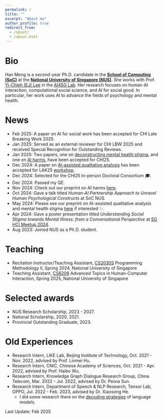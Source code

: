 ```yaml
---
permalink: /
title: ""
excerpt: "About me"
author_profile: true
redirect_from: 
  - /about/
  - /about.html
---
```


# Bio

Han Meng is a second-year Ph.D. candidate in the **[School of Computing (SoC)](https://www.comp.nus.edu.sg/)** at the **[National University of Singapore (NUS)](https://www.nus.edu.sg/)**. She works with Prof. [Yi-Chieh (EJ) Lee](https://www.yclee.net/) in the [AI4SG Lab](https://www.ai4sg.org/). Her research focuses on human-AI interaction, computational social science, and AI for social good. In particular, her work uses AI to advance the fields of psychology and mental health.

# News

- Feb 2025: A paper on AI for social work has been accepted for CHI Late Breaking Work 2025.
- Jan 2025: Served as an external reviewer for CHI LBW 2025 and received Special Recognition for Outstanding Reviews.
- Jan 2025: Two papers, one on [deconstructing mental health stigma](https://www.arxiv.org/abs/2502.06075), and one on [AI harms](https://arxiv.org/abs/2410.20130), have been accepted for CHI25.
- Dec 2024: A paper on [AI-assisted qualitative analysis](https://arxiv.org/abs/2405.05758) has been accepted for LAK25 [workshop](https://sites.google.com/view/lak-25-workshop-llms-for-qual/home).
- Dec 2024: Selected for the CHI25 In-person Doctoral Consortium 🎓.
- Dec 2024: Passed my QE.
- Nov 2024: Check out our preprint on AI harms [here](https://arxiv.org/abs/2410.20130).
- Oct 2024: Gave a talk titled _Human-AI Partnership Approach to Unravel Human Psychological Constructs_ at SoC NUS.
- May 2024: Please see our preprint on AI-assisted qualitative analysis and mental health stigma [here](https://arxiv.org/abs/2405.05758) if interested ✨.
- Apr 2024: Gave a poster presentation titled _Understanding Social Stigma towards Mental Illness: from a Conversational Perspective_ at [SG HCI Meetup 2024](https://sites.google.com/view/sghci-meetup-2024/home).
- Aug 2023: Joined NUS as a Ph.D. student.

# Teaching

- Recitation Instructor/Teaching Assistant, [CS2030S](https://nus-cs2030s.github.io/2324-s2/) Programming Methodology II, Spring 2024, National University of Singapore
- Teaching Assistant, [CS6206](https://nusmods.com/courses/CS6206/advanced-topics-in-human-computer-interaction) Advanced Topics in Human-Computer Interaction, Spring 2025, National University of Singapore

# Selected awards

- NUS Research Scholarship, 2023 - 2027.
- National Scholarship, 2020, 2021.
- Provincial Outstanding Graduate, 2023.

# Old Experiences

- Research Intern, LIKE Lab, Beijing Institute of Technology, Oct. 2021 - Nov. 2022, advised by Prof. Linmei Hu.
- Research Intern, CNIC, Chinese Academy of Sciences, Oct. 2021 - Apr. 2022, advised by Prof. Haibo Wu.
- Research Intern, Knowledge Graph Dialogue Research Group, China Telecom, Mar. 2022 - Jul. 2022, advised by Dr. Peixia Sun.
- Research Intern, Department of Speech & NLP Research, Tensor Lab, OPPO, Jul. 2022 - Feb. 2023, advised by Dr. Xiaosong He.
  - I did some research there on the [decoding strategies](https://arxiv.org/abs/2210.13829) of language models.

Last Update: Feb 2025
